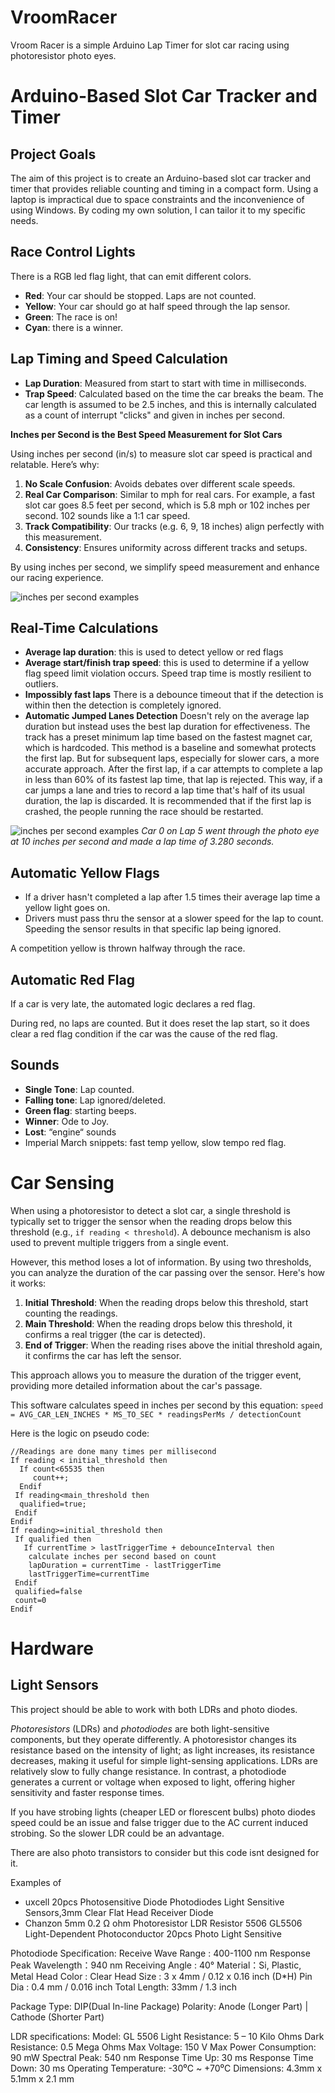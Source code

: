 # VroomRacer
Vroom Racer is a simple Arduino Lap Timer for slot car racing using photoresistor photo eyes.

# Arduino-Based Slot Car Tracker and Timer

## Project Goals
The aim of this project is to create an Arduino-based slot car tracker and timer that provides reliable counting and timing in a compact form. Using a laptop is impractical due to space constraints and the inconvenience of using Windows. By coding my own solution, I can tailor it to my specific needs.

## Race Control Lights


There is a RGB led flag light, that can emit different colors.
- **Red**: Your car should be stopped. Laps are not counted.
- **Yellow**: Your car should go at half speed through the lap sensor.
- **Green**: The race is on!
- **Cyan**: there is a winner.


## Lap Timing and Speed Calculation
- **Lap Duration**: Measured from start to start with time in milliseconds.
- **Trap Speed**: Calculated based on the time the car breaks the beam. The car length is assumed to be 2.5 inches, and this is internally calculated as a count of interrupt "clicks" and given in inches per second.

**Inches per Second is the Best Speed Measurement for Slot Cars**

Using inches per second (in/s) to measure slot car speed is practical and relatable. Here’s why:

1. **No Scale Confusion**: Avoids debates over different scale speeds.
2. **Real Car Comparison**: Similar to mph for real cars. For example, a fast slot car goes 8.5 feet per second, which is 5.8 mph or 102 inches per second. 102 sounds like a 1:1 car speed.
3. **Track Compatibility**: Our tracks (e.g. 6, 9, 18 inches) align perfectly with this measurement.
4. **Consistency**: Ensures uniformity across different tracks and setups.

By using inches per second, we simplify speed measurement and enhance our racing experience. 

![inches per second examples](./inchesPerSecond_Examples.jpg)


## Real-Time Calculations
- **Average lap duration**: this is used to detect yellow or red flags
- **Average start/finish trap speed**: this is used to determine if a yellow flag speed limit violation occurs. Speed trap time is mostly resilient to outliers.
- **Impossibly fast laps** There is a debounce timeout that if the detection is within then the detection is completely ignored.
- **Automatic Jumped Lanes Detection** Doesn't rely on the average lap duration but instead uses the best lap duration for effectiveness. The track has a preset minimum lap time based on the fastest magnet car, which is hardcoded. This method is a baseline and somewhat protects the first lap. But for subsequent laps, especially for slower cars, a more accurate approach. After the first lap, if a car attempts to complete a lap in less than 60% of its fastest lap time, that lap is rejected. This way, if a car jumps a lane and tries to record a lap time that's half of its usual duration, the lap is discarded. It is recommended that if the first lap is crashed, the people running the race should be restarted.

![inches per second examples](./display2.jpg)
*Car 0 on Lap 5 went through the photo eye at 10 inches per second and made a lap time of 3.280 seconds.*

## Automatic Yellow Flags
- If a driver hasn't completed a lap after 1.5 times their average lap time a yellow light goes on.
- Drivers must pass thru the sensor at a slower speed for the lap to count. Speeding the sensor results in that specific lap being ignored.

A competition yellow is thrown halfway through the race.

## Automatic Red Flag

If a car is very late, the automated logic declares a red flag.

During red, no laps are counted. But it does reset the lap start, so it does clear a red flag condition if the car was the cause of the red flag.


## Sounds
- **Single Tone**: Lap counted.
- **Falling tone**: Lap ignored/deleted.
- **Green flag**: starting beeps.
- **Winner**: Ode to Joy.
- **Lost**: “engine“ sounds
- Imperial March snippets: fast temp yellow, slow tempo red flag.

# Car Sensing 

When using a photoresistor to detect a slot car, a single threshold is typically set to trigger the sensor when the reading drops below this threshold (e.g., `if reading < threshold`). A debounce mechanism is also used to prevent multiple triggers from a single event.

However, this method loses a lot of information. By using two thresholds, you can analyze the duration of the car passing over the sensor. Here's how it works:

1. **Initial Threshold**: When the reading drops below this threshold, start counting the readings.
2. **Main Threshold**: When the reading drops below this threshold, it confirms a real trigger (the car is detected).
3. **End of Trigger**: When the reading rises above the initial threshold again, it confirms the car has left the sensor.

This approach allows you to measure the duration of the trigger event, providing more detailed information about the car's passage.

This software calculates speed in inches per second by this equation: `speed = AVG_CAR_LEN_INCHES * MS_TO_SEC * readingsPerMs / detectionCount`

Here is the logic on pseudo code:
```
//Readings are done many times per millisecond 
If reading < initial_threshold then
  If count<65535 then
     count++;
  Endif
 If reading<main_threshold then 
  qualified=true;
 Endif
Endif
If reading>=initial_threshold then
 If qualified then 
   If currentTime > lastTriggerTime + debounceInterval then
    calculate inches per second based on count
    lapDuration = currentTime - lastTriggerTime
    lastTriggerTime=currentTime
 Endif
 qualified=false
 count=0
Endif
```

# Hardware 

## Light Sensors 

This project should be able to work with both LDRs and photo diodes.

*Photoresistors* (LDRs) and *photodiodes* are both light-sensitive components, but they operate differently. A photoresistor changes its resistance based on the intensity of light; as light increases, its resistance decreases, making it useful for simple light-sensing applications. LDRs are relatively slow to fully change resistance. In contrast, a photodiode generates a current or voltage when exposed to light, offering higher sensitivity and faster response times. 

If you have strobing lights (cheaper LED or florescent bulbs) photo diodes speed could be an issue and false trigger due to the AC current induced strobing. So the slower LDR could be an advantage.

There are also photo transistors to consider but this code isnt designed for it.


Examples of 
- uxcell 20pcs Photosensitive Diode Photodiodes Light Sensitive Sensors,3mm Clear Flat Head Receiver Diode
- Chanzon 5mm 0.2 Ω ohm Photoresistor LDR Resistor 5506 GL5506 Light-Dependent Photoconductor 20pcs Photo Light Sensitive




Photodiode Specification:
Receive Wave Range : 400-1100 nm
Response Peak Wavelength：940 nm
Receiving Angle : 40°
Material：Si, Plastic, Metal
Head Color : Clear
Head Size : 3 x 4mm / 0.12 x 0.16 inch (D*H)
Pin Dia : 0.4 mm / 0.016 inch
Total Length: 33mm / 1.3 inch

Package Type: DIP(Dual In-line Package)
Polarity: Anode (Longer Part) | Cathode (Shorter Part)

LDR specifications:
Model: GL 5506
Light Resistance: 5 – 10 Kilo Ohms
Dark Resistance: 0.5 Mega Ohms
Max Voltage: 150 V
Max Power Consumption: 90 mW
Spectral Peak: 540 nm
Response Time Up: 30 ms
Response Time Down: 30 ms
Operating Temperature: -30⁰C ~ +70⁰C
Dimensions: 4.3mm x 5.1mm x 2.1 mm






